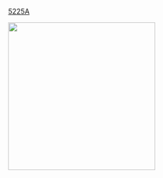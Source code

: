 [5225A](https://photos.app.goo.gl/wAUFmVcj6nXGsiZS8)

<img src="https://lh3.googleusercontent.com/pw/AP1GczPq7wrLj9omMPlYqZgpG93Wq0Y6pnz6ZocztRdUuFaGwOP-7qXPxV77uhRC6pHOl3V7DZ_bleghlFQgAs2U4xyJRVE5wa14qeEzvAmlwtBNo0tmpIXHiAYVS3KYMPMW84NZqi2POE6HvqsHUz66BMyd=w709-h945-s-no-gm?authuser=0" width="300"/>